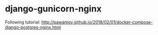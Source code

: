 # django-gunicorn-nginx
Following tutorial: http://pawamoy.github.io/2018/02/01/docker-compose-django-postgres-nginx.html
